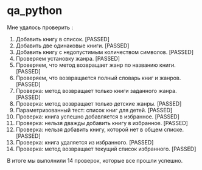 # qa_python

Мне удалось проверить :

1. Добавить книгу в список. [PASSED]
2. Добавить две одинаковые книги. [PASSED]
3. Добавить книгу с недопустимым количеством символов. [PASSED]
4. Проверяем установку жанра. [PASSED]
5. Проверяем, что метод возвращает жанр по названию книги. [PASSED]
6. Проверяем, что возвращается полный словарь книг и жанров. [PASSED]
7. Проверка: метод возвращает только книги заданного жанра. [PASSED]
8. Проверка: метод возвращает только детские жанры. [PASSED]
9. Параметризованный тест: список книг для детей. [PASSED]
10. Проверка: книга успешно добавляется в избранное. [PASSED]
11. Проверка: нельзя дважды добавить книгу в избранное. [PASSED]
12. Проверка: нельзя добавить книгу, которой нет в общем списке. [PASSED]
13. Проверка: книга удаляется из избранного. [PASSED]
14. Проверка: метод возвращает текущий список избранного. [PASSED] 

В итоге мы выполнили 14 проверок, которые все прошли успешно.